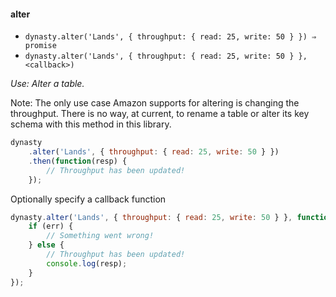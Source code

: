 #### alter

* `dynasty.alter('Lands', { throughput: { read: 25, write: 50 } }) ⇒ promise`
* `dynasty.alter('Lands', { throughput: { read: 25, write: 50 } }, <callback>)`

*Use: Alter a table.*

Note: The only use case Amazon supports for altering is changing the throughput. There is no way, at current, to rename a table or alter its key schema with this method in this library.

```js
dynasty
    .alter('Lands', { throughput: { read: 25, write: 50 } })
    .then(function(resp) {
        // Throughput has been updated!
    });
```

Optionally specify a callback function

```js
dynasty.alter('Lands', { throughput: { read: 25, write: 50 } }, function(err, resp) {
    if (err) {
        // Something went wrong!
    } else {
        // Throughput has been updated!
        console.log(resp);
    }
});
```
